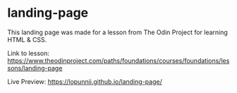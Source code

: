 # landing-page

This landing page was made for a lesson from The Odin Project for learning HTML & CSS. 

Link to lesson: https://www.theodinproject.com/paths/foundations/courses/foundations/lessons/landing-page

Live Preview: https://lopunnii.github.io/landing-page/ 
